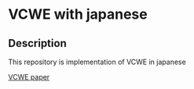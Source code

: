# VCWE with japanese

## Description
This repository is implementation of VCWE in japanese

[VCWE paper](https://arxiv.org/abs/1902.08795)



